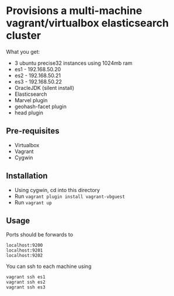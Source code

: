 # Provisions a multi-machine vagrant/virtualbox elasticsearch cluster

What you get:
* 3 ubuntu precise32 instances using 1024mb ram
 * es1 - 192.168.50.20
 * es2 - 192.168.50.21
 * es3 - 192.168.50.22
* OracleJDK (silent install)
* Elasticsearch
 * Marvel plugin
 * geohash-facet plugin
 * head plugin

## Pre-requisites
* Virtualbox
* Vagrant
* Cygwin


## Installation
* Using cygwin, cd into this directory
* Run `vagrant plugin install vagrant-vbguest`
* Run `vagrant up`
 
## Usage
Ports should be forwards to 
```
localhost:9200
localhost:9201
localhost:9202
```

You can ssh to each machine using
```
vagrant ssh es1
vagrant ssh es2
vagrant ssh es3
```